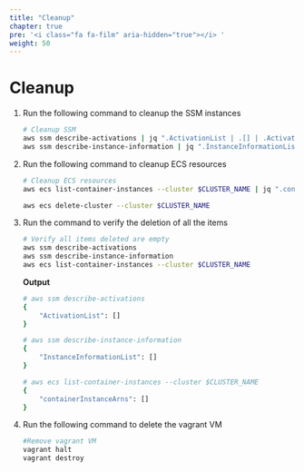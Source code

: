 ```yaml
---
title: "Cleanup"
chapter: true
pre: '<i class="fa fa-film" aria-hidden="true"></i> '
weight: 50
---
```


# Cleanup

1. Run the following command to cleanup the SSM instances

    ```bash
    # Cleanup SSM
    aws ssm describe-activations | jq ".ActivationList | .[] | .ActivationId" | xargs -L 1 aws ssm delete-activation --activation-id
    aws ssm describe-instance-information | jq ".InstanceInformationList | .[] | .InstanceId" | grep "mi-" | xargs -L 1 aws ssm deregister-managed-instance --instance-id
    ```

2. Run the following command to cleanup ECS resources

    ```bash
    # Cleanup ECS resources
    aws ecs list-container-instances --cluster $CLUSTER_NAME | jq ".containerInstanceArns | .[]" | xargs -L 1 aws ecs deregister-container-instance --cluster $CLUSTER_NAME --force --container-instance

    aws ecs delete-cluster --cluster $CLUSTER_NAME
    ```

3. Run the command to verify the deletion of all the items

    ```bash
    # Verify all items deleted are empty
    aws ssm describe-activations
    aws ssm describe-instance-information
    aws ecs list-container-instances --cluster $CLUSTER_NAME
    ```

    **Output**

    ```bash
    # aws ssm describe-activations
    {
        "ActivationList": []
    }

    # aws ssm describe-instance-information
    {
        "InstanceInformationList": []
    }
    
    # aws ecs list-container-instances --cluster $CLUSTER_NAME
    {
        "containerInstanceArns": []
    }
    ```

4. Run the following command to delete the vagrant VM

    ```bash
    #Remove vagrant VM
    vagrant halt
    vagrant destroy
    ```
